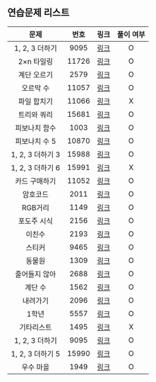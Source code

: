 ## 연습문제 리스트
|문제|번호|링크|풀이 여부|
|:---:|:---:|:---:|:---:|
|1, 2, 3 더하기|9095|[링크](http://boj.kr/9095)|O|
|2×n 타일링|11726|[링크](http://boj.kr/11726)|O|
|계단 오르기|2579|[링크](http://boj.kr/2579)|O|
|오르막 수|11057|[링크](http://boj.kr/11057)|O|
|파일 합치기|11066|[링크](http://boj.kr/11066)|X|
|트리와 쿼리|15681|[링크](http://boj.kr/15681)|O|
|피보나치 함수|1003|[링크](http://boj.kr/1003)|O|
|피보나치 수 5|10870|[링크](http://boj.kr/10870)|O|
|1, 2, 3 더하기 3|15988|[링크](http://boj.kr/15988)|O|
|1, 2, 3 더하기 6|15991|[링크](http://boj.kr/15991)|X|
|카드 구매하기|11052|[링크](http://boj.kr/11052)|O|
|암호코드|2011|[링크](http://boj.kr/2011)|O|
|RGB거리|1149|[링크](http://boj.kr/1149)|O|
|포도주 시식|2156|[링크](http://boj.kr/2156)|O|
|이친수|2193|[링크](http://boj.kr/2193)|O|
|스티커|9465|[링크](http://boj.kr/9465)|O|
|동물원|1309|[링크](http://boj.kr/1309)|O|
|줄어들지 않아|2688|[링크](http://boj.kr/2688)|O|
|계단 수|1562|[링크](http://boj.kr/1562)|O|
|내려가기|2096|[링크](http://boj.kr/2096)|O|
|1학년|5557|[링크](http://boj.kr/5557)|O|
|기타리스트|1495|[링크](http://boj.kr/1495)|X|
|1, 2, 3 더하기|9095|[링크](http://boj.kr/9095)|O|
|1, 2, 3 더하기 5|15990|[링크](http://boj.kr/15990)|O|
|우수 마을|1949|[링크](http://boj.kr/1949)|O|
